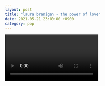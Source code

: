 ```yaml
---
layout: post
title: "laura branigan - the power of love"
date: 2021-05-21 23:00:00 +0900
category: pop
---
```


<div class="video-container">
    <video id="player" class="video-js vjs-default-skin vjs-big-play-centered" data-json="/public/json/pop/laura branigan - the power of love.json"></video>
</div>

```
```